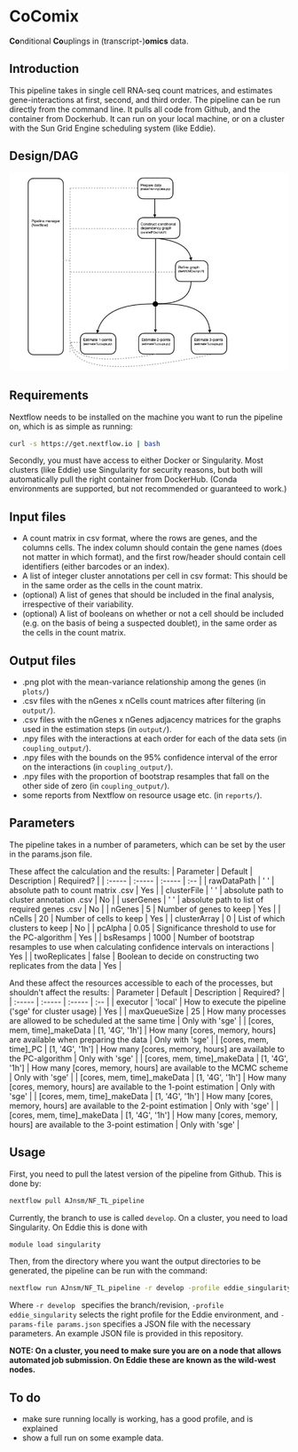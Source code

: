 # CoComix
**Co**nditional **Co**uplings in (transcript-)**omics** data. 


## Introduction
This pipeline takes in single cell RNA-seq count matrices, and estimates gene-interactions at first, second, and third order. 
The pipeline can be run directly from the command line. It pulls all code from Github, and the container from Dockerhub. It can run on your local machine, or on a cluster with the Sun Grid Engine scheduling system (like Eddie). 


## Design/DAG

![Pipeline flow](diagram.png)

## Requirements

Nextflow needs to be installed on the machine you want to run the pipeline on, which is as simple as running:

```bash
curl -s https://get.nextflow.io | bash
```

Secondly, you must have access to either Docker or Singularity. Most clusters (like Eddie) use Singularity for security reasons, but both will automatically pull the right container from DockerHub. (Conda environments are supported, but not recommended or guaranteed to work.)

## Input files

* A count matrix in csv format, where the rows are genes, and the columns cells. The index column should contain the gene names (does not matter in which format), and the first row/header should contain cell identifiers (either barcodes or an index). 
* A list of integer cluster annotations per cell in csv format: This should be in the same order as the cells in the count matrix. 
* (optional) A list of genes that should be included in the final analysis, irrespective of their variability.  
* (optional) A list of booleans on whether or not a cell should be included (e.g. on the basis of being a suspected doublet), in the same order as the cells in the count matrix. 


## Output files
* .png plot with the mean-variance relationship among the genes (in `plots/`)
* .csv files with the nGenes x nCells count matrices after filtering (in `output/`). 
* .csv files with the nGenes x nGenes adjacency matrices for the graphs used in the estimation steps (in `output/`). 
* .npy files with the interactions at each order for each of the data sets (in `coupling_output/`). 
* .npy files with the bounds on the 95% confidence interval of the error on the interactions (in `coupling_output/`). 
* .npy files with the proportion of bootstrap resamples that fall on the other side of zero (in `coupling_output/`). 
* some reports from Nextflow on resource usage etc. (in `reports/`).


## Parameters
The pipeline takes in a number of parameters, which can be set by the user in the params.json file. 

These affect the calculation and the results:
| Parameter | Default | Description | Required? | 
| :----- | :----- | :----- | :-- |
| rawDataPath | ' ' | absolute path to count matrix .csv | Yes |
| clusterFile | ' ' | absolute path to cluster annotation .csv | No |
| userGenes | ' ' | absolute path to list of required genes .csv | No |
| nGenes | 5 | Number of genes to keep | Yes |
| nCells | 20 | Number of cells to keep | Yes |
| clusterArray | 0 | List of which clusters to keep | No |
| pcAlpha | 0.05 | Significance threshold to use for the PC-algorithm | Yes |
| bsResamps | 1000 | Number of bootstrap resamples to use when calculating confidence intervals on interactions | Yes |
| twoReplicates | false | Boolean to decide on constructing two replicates from the data | Yes |


And these affect the resources accessible to each of the processes, but shouldn't affect the results:
| Parameter | Default | Description | Required? | 
| :----- | :----- | :----- | :-- |
| executor | 'local' | How to execute the pipeline ('sge' for cluster usage) | Yes |
| maxQueueSize | 25 | How many processes are allowed to be scheduled at the same time | Only with 'sge' |
| [cores, mem, time]\_makeData | [1, '4G', '1h'] | How many [cores, memory, hours] are available when preparing the data | Only with 'sge' |
| [cores, mem, time]\_PC | [1, '4G', '1h'] | How many [cores, memory, hours] are available to the PC-algorithm | Only with 'sge' |
| [cores, mem, time]\_makeData | [1, '4G', '1h'] | How many [cores, memory, hours] are available to the MCMC scheme | Only with 'sge' |
| [cores, mem, time]\_makeData | [1, '4G', '1h'] | How many [cores, memory, hours] are available to the 1-point estimation | Only with 'sge' |
| [cores, mem, time]\_makeData | [1, '4G', '1h'] | How many [cores, memory, hours] are available to the 2-point estimation | Only with 'sge' |
| [cores, mem, time]\_makeData | [1, '4G', '1h'] | How many [cores, memory, hours] are available to the 3-point estimation | Only with 'sge' |


## Usage

First, you need to pull the latest version of the pipeline from Github. This is done by:


```bash
nextflow pull AJnsm/NF_TL_pipeline
```
Currently, the branch to use is called `develop`. On a cluster, you need to load Singularity. On Eddie this is done with 


```bash
module load singularity
```

 Then, from the directory where you want the output directories to be generated, the pipeline can be run with the command:

```bash
nextflow run AJnsm/NF_TL_pipeline -r develop -profile eddie_singularity -params-file params.json
```

Where ```-r develop ``` specifies the branch/revision, ```-profile eddie_singularity``` selects the right profile for the Eddie environment, and ```-params-file params.json``` specifies a JSON file with the necessary parameters. An example JSON file is provided in this repository.


**NOTE: On a cluster, you need to make sure you are on a node that allows automated job submission. On Eddie these are known as the wild-west nodes.**

## To do

* make sure running locally is working, has a good profile, and is explained
* show a full run on some example data. 













